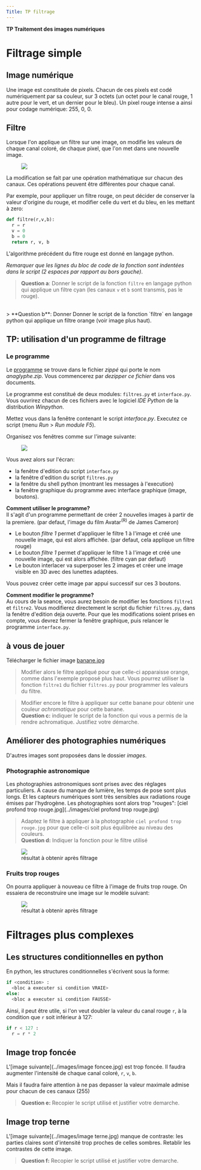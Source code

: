 ```yaml
---
Title: TP filtrage
---
```

<p class="rubrik"><b>TP Traitement des images numériques</b></p>

# Filtrage simple
## Image numérique
Une image est constituée de pixels. Chacun de ces pixels est codé numériquement par sa couleur, sur 3 octets (un octet pour le canal rouge, 1 autre pour le vert, et un dernier pour le bleu). Un pixel rouge intense a ainsi pour codage numérique: 255, 0, 0.

## Filtre
Lorsque l'on applique un filtre sur une image, on modifie les valeurs de chaque canal coloré, de chaque pixel, que l'on met dans une nouvelle image.

<figure>
  <img src = "../images/filtre_orange.png">
</figure>

La modification se fait par une opération mathématique sur chacun des canaux.
Ces opérations peuvent être différentes pour chaque canal.

Par exemple, pour appliquer un filtre rouge, on peut décider de conserver la valeur d'origine du rouge, et modifier celle du vert et du bleu, en les mettant à zero:

```python 
def filtre(r,v,b):
  r = r
  v = 0
  b = 0
  return r, v, b
```

L'algorithme précédent du fitre rouge est donné en langage python.

*Remarquer que les lignes du bloc de code de la fonction sont indentées dans le script (2 espaces par rapport au bors gauche)*.

> **Question a**: Donner le script de la fonction `filtre` en langage python qui applique un filtre cyan (les canaux `v` et `b` sont transmis, pas le rouge). 
<br>
> **Question b**: Donner Donner le script de la fonction `filtre` en langage python qui applique un filtre orange (voir image plus haut).

## TP: utilisation d'un programme de filtrage
### Le programme
Le [programme](/scripts/anaglyphe.zip) se trouve dans le fichier *zippé* qui porte le nom *anaglyphe.zip*. Vous commencerez par *dezipper ce fichier* dans vos documents.

Le programme est constitué de deux modules: `filtres.py` et `interface.py`. Vous ouvrirez chacun de ces fichiers avec le logiciel *IDE Python* de la distribution *Winpython*.

Mettez vous dans la fenêtre contenant le script *interface.py*. Executez ce script (menu *Run* > *Run module F5*).

Organisez vos fenêtres comme sur l'image suivante:

<figure>
  <img src = "../images/ide_python.png">
</figure>

Vous avez alors sur l'écran:

* la fenêtre d'edition du script `interface.py`
* la fenêtre d'edition du script `filtres.py`
* la fenêtre du shell python (montrant les messages à l'execution)
* la fenêtre graphique du programme avec interface graphique (image, boutons).

**Comment utiliser le programme?**<br>
Il s'agit d'un programme permettant de créer 2 nouvelles images à partir de la premiere. (par defaut, l'image du film Avatar<sup>(R)</sup> de James Cameron)

* Le bouton *filtre 1* permet d'appliquer le filtre 1 à l'image et créé une nouvelle image, qui est alors affichée. (par defaut, cela applique un filtre rouge)
* Le bouton *filtre 1* permet d'appliquer le filtre 1 à l'image et créé une nouvelle image, qui est alors affichée. (filtre cyan par defaut)
* Le bouton interlacer va superposer les 2 images et créer une image visible en 3D avec des lunettes adaptées.

Vous pouvez créer cette image par appui successif sur ces 3 boutons.

**Comment modifier le programme?**<br>
Au cours de la seance, vous aurez besoin de modifier les fonctions `filtre1` et `filtre2`. Vous modifierez directement le script du fichier `filtres.py`, dans la fenêtre d'edition deja ouverte. Pour que les modifications soient prises en compte, vous devrez fermer la fenêtre graphique, puis relancer le programme `interface.py`.

## à vous de jouer
Télécharger le fichier image [banane.jpg](../images/banane.jpg)

> Modifier alors le filtre appliqué pour que celle-ci apparaisse orange, comme dans l'exemple proposé plus haut. Vous pourrez utiliser la fonction `filtre1` du fichier `filtres.py` pour programmer les valeurs du filtre.

> Modifier encore le filtre à appliquer sur cette banane pour obtenir une couleur *achromatique* pour cette banane.<br>
**Question c:** indiquer le script de la fonction qui vous a permis de la rendre achromatique. Justifiez votre démarche.

## Améliorer des photographies numériques
D'autres images sont proposées dans le dossier *images*.
### Photographie astronomique
Les photographies astronomiques sont prises avec des réglages particuliers. A cause du manque de lumière, les temps de pose sont plus longs. Et les capteurs numériques sont très sensibles aux radiations rouge émises par l'hydrogène. Les photographies sont alors trop "rouges": [ciel profond trop rouge.jpg](../images/ciel profond trop rouge.jpg)

> Adaptez le filtre à appliquer à la photographie `ciel profond trop rouge.jpg` pour que celle-ci soit plus équilibrée au niveau des couleurs.<br>
> **Question d:** Indiquer la fonction pour le filtre utilisé

<figure>
  <img src = "../images/photo_ciel_filtre.png">
  <figcaption>résultat à obtenir après filtrage</figcaption>
</figure>

### Fruits trop rouges
On pourra appliquer à nouveau ce filtre à l'image de fruits trop rouge. On essaiera de reconstruire une image sur le modèle suivant:

<figure>
  <img src = "../images/photo_fruits_filtre.png">
  <figcaption>résultat à obtenir après filtrage</figcaption>
</figure>

# Filtrages plus complexes
## Les structures conditionnelles en python
En python, les structures conditionnelles s'écrivent sous la forme:

```python
if <condition> :
  <bloc a executer si condition VRAIE>
else:
  <bloc a executer si condition FAUSSE>
```

Ainsi, il peut être utile, si l'on veut doubler la valeur du canal rouge `r`, à la condition que `r` soit inférieur à 127:

```python
if r < 127 :
  r = r * 2
```

## Image trop foncée
L'[image suivante](../images/image foncee.jpg) est trop foncée. Il faudra augmenter l'intensité de chaque canal coloré, `r`, `v`, `b`.

Mais il faudra faire attention à ne pas depasser la valeur maximale admise pour chacun de ces canaux (255)

> **Question e:** Recopier le script utilisé et justifier votre demarche.


## Image trop terne
L'[image suivante](../images/image terne.jpg) manque de contraste: les parties claires sont d'intensité trop proches de celles sombres. Retablir les contrastes de cette image.

> **Question f:** Recopier le script utilisé et justifier votre demarche.

